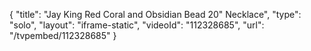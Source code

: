 {
    "title": "Jay King Red Coral and Obsidian Bead 20\" Necklace",
    "type": "solo",
    "layout": "iframe-static",
    "videoId": "112328685",
    "url": "\/tvpembed\/112328685"
}
